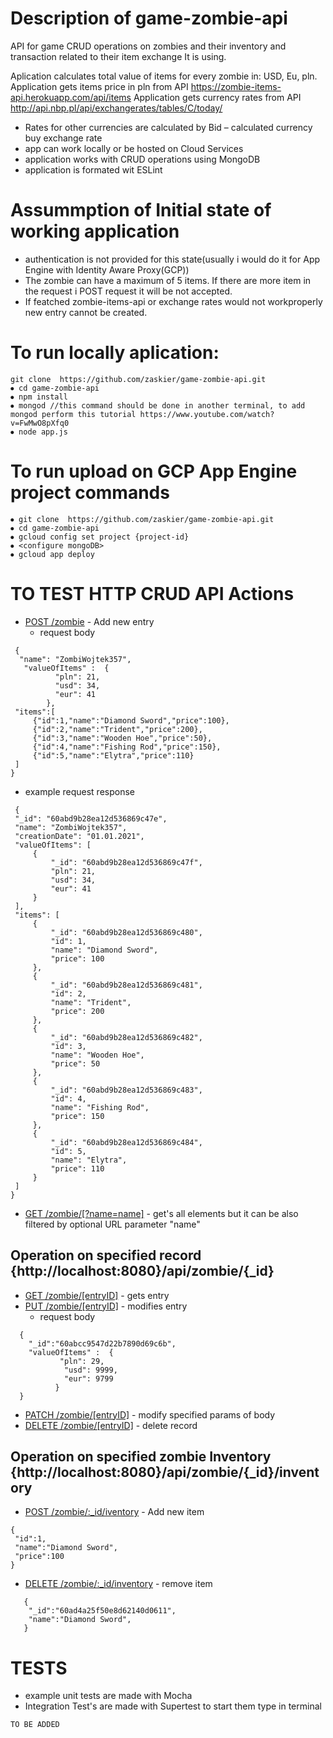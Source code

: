 # Description of game-zombie-api
API for game CRUD operations on zombies and their inventory and transaction related to their item exchange
It is using.

Aplication calculates total value of items for every zombie in: USD, Eu, pln.
Application gets items price in pln from API https://zombie-items-api.herokuapp.com/api/items
Application gets currency rates from API http://api.nbp.pl/api/exchangerates/tables/C/today/
- Rates for other currencies are calculated by 	Bid – calculated currency buy exchange rate 
- app can work locally or be hosted on Cloud Services
- application works with CRUD operations using MongoDB
- application is formated wit ESLint


# Assummption of Initial state of working application

- authentication is not provided for this state(usually i would do it for App Engine with Identity Aware Proxy(GCP))
- The zombie can have a maximum of 5 items. If there are more item in the request i POST request it will be not accepted. 
- If featched zombie-items-api or exchange rates would not workproperly new entry cannot be created.
# To run locally aplication:
```
git clone  https://github.com/zaskier/game-zombie-api.git
⦁ cd game-zombie-api
⦁ npm install 
⦁ mongod //this command should be done in another terminal, to add mongod perform this tutorial https://www.youtube.com/watch?v=FwMwO8pXfq0 
⦁ node app.js
```
# To run upload on GCP App Engine project commands
```
⦁ git clone  https://github.com/zaskier/game-zombie-api.git
⦁ cd game-zombie-api
⦁ gcloud config set project {project-id}
⦁ <configure mongoDB>
⦁ gcloud app deploy
```


# TO TEST HTTP CRUD API Actions


  - [POST /zombie](#post-zombie) - Add new entry 
    - request body
   ```
    {
     "name": "ZombiWojtek357",   
      "valueOfItems" :  {
             "pln": 21,
             "usd": 34,
             "eur": 41
           },
    "items":[
        {"id":1,"name":"Diamond Sword","price":100},
        {"id":2,"name":"Trident","price":200},
        {"id":3,"name":"Wooden Hoe","price":50},
        {"id":4,"name":"Fishing Rod","price":150},
        {"id":5,"name":"Elytra","price":110}
    ]
}

   ```
   - example request response 
   ```
    {
    "_id": "60abd9b28ea12d536869c47e",
    "name": "ZombiWojtek357",
    "creationDate": "01.01.2021",
    "valueOfItems": [
        {
            "_id": "60abd9b28ea12d536869c47f",
            "pln": 21,
            "usd": 34,
            "eur": 41
        }
    ],
    "items": [
        {
            "_id": "60abd9b28ea12d536869c480",
            "id": 1,
            "name": "Diamond Sword",
            "price": 100
        },
        {
            "_id": "60abd9b28ea12d536869c481",
            "id": 2,
            "name": "Trident",
            "price": 200
        },
        {
            "_id": "60abd9b28ea12d536869c482",
            "id": 3,
            "name": "Wooden Hoe",
            "price": 50
        },
        {
            "_id": "60abd9b28ea12d536869c483",
            "id": 4,
            "name": "Fishing Rod",
            "price": 150
        },
        {
            "_id": "60abd9b28ea12d536869c484",
            "id": 5,
            "name": "Elytra",
            "price": 110
        }
    ]
}
   ```
  - [GET /zombie/[?name=name]](#get-name) - get's all elements but it can be also filtered by optional URL parameter "name"
   ## Operation on specified record  {http://localhost:8080}/api/zombie/{_id} 
  - [GET /zombie/[entryID]](#get-entryID) -  gets entry 
  - [PUT /zombie/[entryID]](#put-entryID)  - modifies entry
      - request body
  ```
    {
	  "_id":"60abcc9547d22b7890d69c6b",
      "valueOfItems" :  {
             "pln": 29,
              "usd": 9999,
              "eur": 9799          
            }
	}
   ```
  - [PATCH /zombie/[entryID]](#patch-entryID) - modify specified params of body
  - [DELETE /zombie/[entryID]](#delete-entryID) - delete record
 


   ## Operation on specified zombie Inventory {http://localhost:8080}/api/zombie/{_id}/inventory
  - [POST /zombie/:_id/iventory](#post-zombie) - Add new item 
   ```
  {
    "id":1,
    "name":"Diamond Sword",
    "price":100
}
 ```
  - [DELETE /zombie/:_id/inventory](#post-zombie) - remove item 
 ```
    {
	 "_id":"60ad4a25f50e8d62140d0611",
     "name":"Diamond Sword",
	}
 ```
# TESTS
- example unit tests are made with Mocha
- Integration Test's are made with Supertest to start them type in terminal
```
TO BE ADDED

```